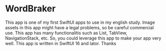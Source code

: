 # WordBraker
This app is one of my first SwiftUI apps to use in my english study.
Image assets in this app might have a legal problems, so be careful commercial use.
This app has many functionalitis such as List, TabView, NavigationStack, etc.
So, you could leverage this app to make your app very well.
This app is written in SwiftUI 16 and lator.
Thanks
